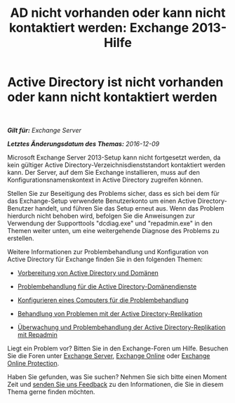 ﻿---
title: 'AD nicht vorhanden oder kann nicht kontaktiert werden: Exchange 2013-Hilfe'
TOCTitle: Active Directory ist nicht vorhanden oder kann nicht kontaktiert werden
ms:assetid: 56adb6fe-ecb8-4a7f-b440-89aa401c28b7
ms:mtpsurl: https://technet.microsoft.com/de-de/library/ms.exch.setupreadiness.cannotaccessad(v=EXCHG.150)
ms:contentKeyID: 50475693
ms.date: 04/24/2018
mtps_version: v=EXCHG.150
ms.translationtype: HT
---

# Active Directory ist nicht vorhanden oder kann nicht kontaktiert werden

 

_**Gilt für:** Exchange Server_

_**Letztes Änderungsdatum des Themas:** 2016-12-09_

Microsoft Exchange Server 2013-Setup kann nicht fortgesetzt werden, da kein gültiger Active Directory-Verzeichnisdienststandort kontaktiert werden kann. Der Server, auf dem Sie Exchange installieren, muss auf den Konfigurationsnamenskontext in Active Directory zugreifen können.

Stellen Sie zur Beseitigung des Problems sicher, dass es sich bei dem für das Exchange-Setup verwendete Benutzerkonto um einen Active Directory-Benutzer handelt, und führen Sie das Setup erneut aus. Wenn das Problem hierdurch nicht behoben wird, befolgen Sie die Anweisungen zur Verwendung der Supporttools "dcdiag.exe" und "repadmin.exe" in den Themen weiter unten, um eine weitergehende Diagnose des Problems zu erstellen.

Weitere Informationen zur Problembehandlung und Konfiguration von Active Directory für Exchange finden Sie in den folgenden Themen:

  - [Vorbereitung von Active Directory und Domänen](prepare-active-directory-and-domains-exchange-2013-help.md)

  - [Problembehandlung für die Active Directory-Domänendienste](https://go.microsoft.com/fwlink/p/?linkid=272144)

  - [Konfigurieren eines Computers für die Problembehandlung](https://go.microsoft.com/fwlink/p/?linkid=272141)

  - [Behandlung von Problemen mit der Active Directory-Replikation](https://go.microsoft.com/fwlink/p/?linkid=272142)

  - [Überwachung und Problembehandlung der Active Directory-Replikation mit Repadmin](https://go.microsoft.com/fwlink/p/?linkid=272143)

Liegt ein Problem vor? Bitten Sie in den Exchange-Foren um Hilfe. Besuchen Sie die Foren unter [Exchange Server](https://go.microsoft.com/fwlink/p/?linkid=60612), [Exchange Online](https://go.microsoft.com/fwlink/p/?linkid=267542) oder [Exchange Online Protection](https://go.microsoft.com/fwlink/p/?linkid=285351).

Haben Sie gefunden, was Sie suchen? Nehmen Sie sich bitte einen Moment Zeit und [senden Sie uns Feedback](mailto:exsetuphelpfeedback@microsoft.com?subject=exchange%202013%20setup%20help%20feedbac) zu den Informationen, die Sie in diesem Thema gerne finden möchten.


